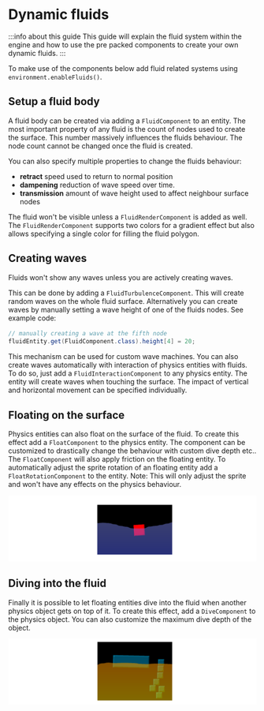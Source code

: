 # Dynamic fluids

:::info about this guide
This guide will explain the fluid system within the engine and how to use the pre packed components to create your own dynamic fluids.
:::

To make use of the components below add fluid related systems using `environment.enableFluids()`.

## Setup a fluid body

A fluid body can be created via adding a `FluidComponent` to an entity.
The most important property of any fluid is the count of nodes used to create the surface.
This number massively influences the fluids behaviour.
The node count cannot be changed once the fluid is created.

You can also specify multiple properties to change the fluids behaviour:

- **retract** speed used to return to normal position
- **dampening** reduction of wave speed over time.
- **transmission** amount of wave height used to affect neighbour surface nodes

The fluid won't be visible unless a `FluidRenderComponent` is added as well.
The `FluidRenderComponent` supports two colors for a gradient effect but also allows specifying a single color for filling the fluid polygon.


## Creating waves

Fluids won't show any waves unless you are actively creating waves.

This can be done by adding a `FluidTurbulenceComponent`.
This will create random waves on the whole fluid surface.
Alternatively you can create waves by manually setting a wave height of one of the fluids nodes.
See example code:

``` java
// manually creating a wave at the fifth node
fluidEntity.get(FluidComponent.class).height[4] = 20;
```

This mechanism can be used for custom wave machines.
You can also create waves automatically with interaction of physics entities with fluids.
To do so, just add a `FluidInteractionComponent` to any physics entity.
The entity will create waves when touching the surface.
The impact of vertical and horizontal movement can be specified individually.


## Floating on the surface

Physics entities can also float on the surface of the fluid.
To create this effect add a `FloatComponent` to the physics entity.
The component can be customized to drastically change the behaviour with custom dive depth etc..
The `FloatComponent` will also apply friction on the floating entity.
To automatically adjust the sprite rotation of an floating entity add a `FloatRotationComponent` to the entity.
Note: This will only adjust the sprite and won't have any effects on the physics behaviour.

![floating object](floating-object.png)

## Diving into the fluid

Finally it is possible to let floating entities dive into the fluid when another physics object gets on top of it.
To create this effect, add a `DiveComponent` to the physics object.
You can also customize the maximum dive depth of the object.

![diving objects](diving-objects.png)